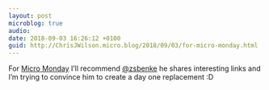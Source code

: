 ```yaml
---
layout: post
microblog: true
audio: 
date: 2018-09-03 16:26:12 +0100
guid: http://ChrisJWilson.micro.blog/2018/09/03/for-micro-monday.html
---
```

For [Micro Monday](https://micro.blog/monday) I’ll recommend [@zsbenke](https://micro.blog/zsbenke) he shares interesting links and I’m trying to convince him to create a day one replacement :D 
